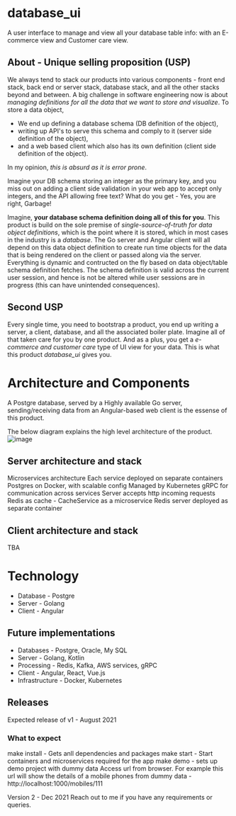 # database_ui
A user interface to manage and view all your database table info: with an E-commerce view and Customer care view.

## About - Unique selling proposition (USP)
We always tend to stack our products into various components - front end stack, back end or server stack, database stack, and all the other stacks beyond and between. A big challenge in software engineering now is about _managing definitions for all the data that we want to store and visualize_. 
To store a data object,
- We end up defining a database schema (DB definition of the object),
- writing up API's to serve this schema and comply to it (server side definition of the object), 
- and a web based client which also has its own definition (client side definition of the object).

In my opinion, _this is absurd as it is error prone_. 

Imagine your DB schema storing an integer as the primary key, and you miss out on adding a client side validation in your web app to accept only integers, and the API allowing free text? What do you get - Yes, you are right, Garbage! 

Imagine, **your database schema definition doing all of this for you**. This product is build on the sole premise of _single-source-of-truth for data object definitions_, which is the point where it is stored, which in most cases in the industry is a _database_. 
The Go server and Angular client will all depend on this data object definition to create run time objects for the data that is being rendered on the client or passed along via the server. Everything is dynamic and contructed on the fly based on data object/table schema definition fetches. The schema definition is valid across the current user session, and hence is not be altered while user sessions are in progress (this can have unintended consequences).

## Second USP
Every single time, you need to bootstrap a product, you end up writing a server, a client, database, and all the associated boiler plate. Imagine all of that taken care for you by one product. And as a plus, you get a _e-commerce and customer care_ type of UI view for your data. 
This is what this product _database_ui_ gives you.

# Architecture and Components

A Postgre database, served by a Highly available Go server, sending/receiving data from an Angular-based web client is the essense of this product.

The below diagram explains the high level architecture of the product.
![image](https://user-images.githubusercontent.com/49153293/111121145-4be5c180-8592-11eb-902b-3503d5a5dcac.png)

## Server architecture and stack
Microservices architecture
Each service deployed on separate containers
Postgres on Docker, with scalable config
Managed by Kubernetes
gRPC for communication across services
Server accepts http incoming requests
Redis as cache - CacheService as a microservice
Redis server deployed as separate container

## Client architecture and stack
TBA

# Technology
- Database - Postgre
- Server - Golang
- Client - Angular

## Future implementations
- Databases - Postgre, Oracle, My SQL
- Server - Golang, Kotlin
- Processing - Redis, Kafka, AWS services, gRPC
- Client - Angular, React, Vue.js
- Infrastructure - Docker, Kubernetes

## Releases
Expected release of v1 - August 2021
### What to expect
make install - Gets anll dependencies and packages
make start - Start containers and microservices required for the app
make demo - sets up demo project with dummy data
Access url from browser. For example this url will show the details of a mobile phones from dummy data - http://localhost:1000/mobiles/111

Version 2 - Dec 2021
Reach out to me if you have any requirements or queries.
